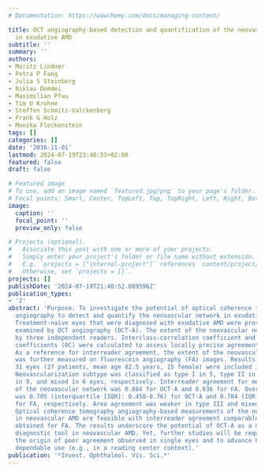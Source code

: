 ```yaml
---
# Documentation: https://wowchemy.com/docs/managing-content/

title: OCT angiography-based detection and quantification of the neovascular network
  in exudative AMD
subtitle: ''
summary: ''
authors:
- Moritz Lindner
- Petra P Fang
- Julia S Steinberg
- Niklas Domdei
- Maximilian Pfau
- Tim U Krohne
- Steffen Schmitz-Valckenberg
- Frank G Holz
- Monika Fleckenstein
tags: []
categories: []
date: '2016-11-01'
lastmod: 2024-07-19T23:40:53+02:00
featured: false
draft: false

# Featured image
# To use, add an image named `featured.jpg/png` to your page's folder.
# Focal points: Smart, Center, TopLeft, Top, TopRight, Left, Right, BottomLeft, Bottom, BottomRight.
image:
  caption: ''
  focal_point: ''
  preview_only: false

# Projects (optional).
#   Associate this post with one or more of your projects.
#   Simply enter your project's folder or file name without extension.
#   E.g. `projects = ["internal-project"]` references `content/project/deep-learning/index.md`.
#   Otherwise, set `projects = []`.
projects: []
publishDate: '2024-07-19T21:40:52.689596Z'
publication_types:
- '2'
abstract: 'Purpose: To investigate the potential of optical coherence tomography (OCT)
  angiography to detect and quantify the neovascular network in exudative AMD. Methods:
  Treatment-naı̈ve eyes that were diagnosed with exudative AMD were prospectively
  examined by OCT angiography (OCT-A). The extent of the neovascular network was measured
  by three independent readers. Interclass-correlation coefficient and area overlap
  coefficients (OC) were calculated to assess locally precise agreement between measurements.
  As a reference for interreader agreement, the extent of the neovascular network
  was further measured on fluorescein angiography (FA) images. Results: A total of
  31 eyes (27 patients, mean age 82.5 years, 15 female) were included in the study.
  Neovascularization subtype was classified as type I in 5, type II in 11, type III
  in 9, and mixed in 6 eyes, respectively. Interreader agreement for measurements
  of the neovascular network was 0.884 for OCT-A and 0.636 for FA. Overlap coefficient
  was 0.705 (interquartile [IQR]: 0.450-0.76) for OCT-A and 0.704 (IQR: 0.673-0.750)
  for FA, respectively. Area agreement was weaker in type III and mixed lesions. Conclusions:
  Optical coherence tomography angiography-based measurements of the new vessel complex
  in neovascular AMD are feasible with interreader agreement comparable with the values
  obtained for FA. The results underscore the potential of OCT-A as a noninvasive
  diagnostic tool in neovascular AMD. Yet, further studies will be required to reveal
  the origin of poor agreement observed in single eyes and to advance OCT-A toward
  dependable use (e.g., in a reading center context).'
publication: '*Invest. Ophthalmol. Vis. Sci.*'
---
```

